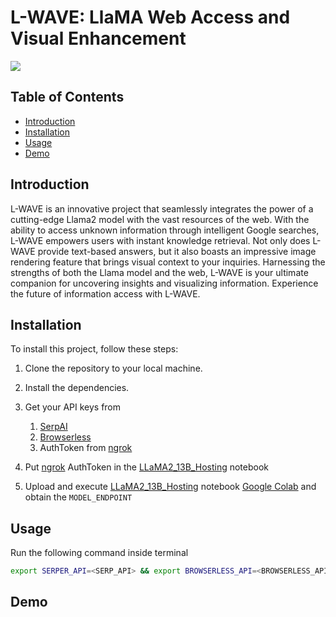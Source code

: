 # L-WAVE: LlaMA Web Access and Visual Enhancement

![](https://raw.githubusercontent.com/practice404/L-WAVE/main/assets/banner.png)

## Table of Contents

* [Introduction](#introduction)
* [Installation](#installation)
* [Usage](#usage)
* [Demo](#Demo)

## Introduction

L-WAVE is an innovative project that seamlessly integrates the power of a cutting-edge Llama2 model with the vast resources of the web. With the ability to access unknown information through intelligent Google searches, L-WAVE empowers users with instant knowledge retrieval. Not only does L-WAVE provide text-based answers, but it also boasts an impressive image rendering feature that brings visual context to your inquiries. Harnessing the strengths of both the Llama model and the web, L-WAVE is your ultimate companion for uncovering insights and visualizing information. Experience the future of information access with L-WAVE.

## Installation

To install this project, follow these steps:

1. Clone the repository to your local machine.
2. Install the dependencies.
3. Get your API keys from 
   1. [SerpAI](https://serpapi.com/)
   2. [Browserless](https://www.browserless.io/)
   3. AuthToken from [ngrok](https://ngrok.com/)

4. Put [ngrok](https://ngrok.com/) AuthToken in the [LLaMA2_13B_Hosting](https://github.com/practice404/L-WAVE/blob/main/LLaMA2_13B_Hosting.ipynb)  notebook
5. Upload and execute [LLaMA2_13B_Hosting](https://github.com/practice404/L-WAVE/blob/main/LLaMA2_13B_Hosting.ipynb)  notebook [Google Colab](https://colab.research.google.com/) and obtain the `MODEL_ENDPOINT`

## Usage

Run the following command inside terminal

```bash
export SERPER_API=<SERP_API> && export BROWSERLESS_API=<BROWSERLESS_API> && export URL_ENDPOINT=<MODEL_ENDPOINT> && gradio app.py
```

## Demo

